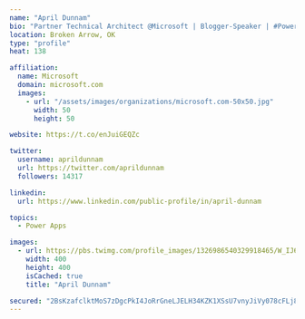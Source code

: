 ```yaml
---
name: "April Dunnam"
bio: "Partner Technical Architect @Microsoft | Blogger-Speaker | #PowerApps, #PowerAutomate, #Office365, #SharePoint | #WIT | #Karaoke Queen"
location: Broken Arrow, OK
type: "profile"
heat: 138

affiliation:
  name: Microsoft
  domain: microsoft.com
  images:
    - url: "/assets/images/organizations/microsoft.com-50x50.jpg"
      width: 50
      height: 50

website: https://t.co/enJuiGEQZc

twitter:
  username: aprildunnam
  url: https://twitter.com/aprildunnam
  followers: 14317

linkedin:
  url: https://www.linkedin.com/public-profile/in/april-dunnam

topics:
  - Power Apps

images:
  - url: https://pbs.twimg.com/profile_images/1326986540329918465/W_IJ6Ih2_400x400.jpg
    width: 400
    height: 400
    isCached: true
    title: "April Dunnam"

secured: "2BsKzafclktMoS7zDgcPkI4JoRrGneLJELH34KZK1XSsU7vnyJiVy078cFLj8Ig2ToDOEJG54XMM1fTG23WUGUCRvs7fQFNS7o5+7cSPuV5+yIp3aJRQzsE6HgnhULGFSsOThGajDmESlDavJNBiyWcC2Ycryp3uspDyJHgTZGH27DXuG3MzSZYZDhybnKmKKLHqaiO3YUodUru/O97WjeO5ecaDfUO8AIBGaT9WlI3+DsEYtfb9p6L8o0PSpp7BKmqJ6CrFrwS+Zm4jP5JI9LOp7bOtgwisGMhYqe4l+RjD79sj5+NKPgydrLhHevhSNhr646UZ8I0NqyK1TkmbGSXnJ3FLrGOL3XOVbwG6cCmXHk2WX4V1TXAu9ZDPDam02lgkgCV1y1Xbr32U53uRJS7I2TZ2qCBQEJ6YDvTcVyE=;VQyQzVW8sB/yWnuBGDjBtw=="
---
```



